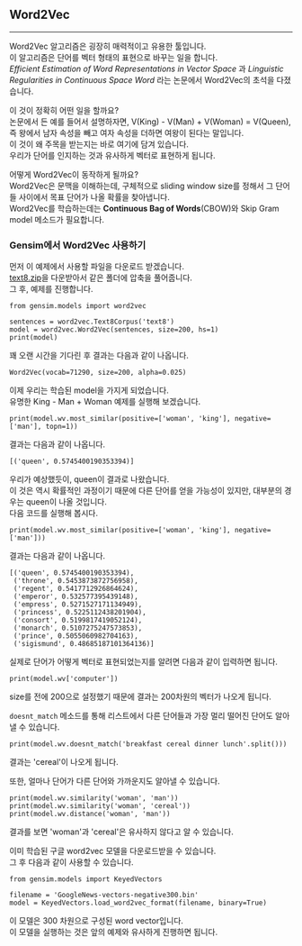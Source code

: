 ## Word2Vec
---

Word2Vec 알고리즘은 굉장히 매력적이고 유용한 툴입니다.   
이 알고리즘은 단어를 벡터 형태의 표현으로 바꾸는 일을 합니다.   
*Efficient Estimation of Word Representations in Vector Space* 과 *Linguistic Regularities in Continuous Space Word* 라는 논문에서 Word2Vec의 초석을 다졌습니다.   

이 것이 정확히 어떤 일을 할까요?   
논문에서 든 예를 들어서 설명하자면, V(King) - V(Man) + V(Woman) = V(Queen), 즉 왕에서 남자 속성을 빼고 여자 속성을 더하면 여왕이 된다는 말입니다.   
이 것이 왜 주목을 받는지는 바로 여기에 담겨 있습니다.   
우리가 단어를 인지하는 것과 유사하게 벡터로 표현하게 됩니다.   

어떻게 Word2Vec이 동작하게 될까요?   
Word2Vec은 문맥을 이해하는데, 구체적으로 sliding window size를 정해서 그 단어들 사이에서 목표 단어가 나올 확률을 찾아냅니다.   
Word2Vec를 학습하는데는 **Continuous Bag of Words**(CBOW)와 Skip Gram model 메소드가 필요합니다.   

### Gensim에서 Word2Vec 사용하기

먼저 이 예제에서 사용할 파일을 다운로드 받겠습니다.   
[text8.zip](http://mattmahoney.net/dc/text8.zip)을 다운받아서 같은 폴더에 압축을 풀어줍니다.   
그 후, 예제를 진행합니다.   

```
from gensim.models import word2vec

sentences = word2vec.Text8Corpus('text8')
model = word2vec.Word2Vec(sentences, size=200, hs=1)
print(model)
```

꽤 오랜 시간을 기다린 후 결과는 다음과 같이 나옵니다.   

```
Word2Vec(vocab=71290, size=200, alpha=0.025)
```

이제 우리는 학습된 model을 가지게 되었습니다.   
유명한 King - Man + Woman 예제를 실행해 보겠습니다.   

```
print(model.wv.most_similar(positive=['woman', 'king'], negative=['man'], topn=1))
```

결과는 다음과 같이 나옵니다.   

```
[('queen', 0.5745400190353394)]
```

우리가 예상했듯이, queen이 결과로 나왔습니다.   
이 것은 역시 확률적인 과정이기 때문에 다른 단어를 얻을 가능성이 있지만, 대부분의 경우는 queen이 나올 것입니다.   
다음 코드를 실행해 봅시다.   

```
print(model.wv.most_similar(positive=['woman', 'king'], negative=['man']))
```

결과는 다음과 같이 나옵니다.   


```
[('queen', 0.5745400190353394),
 ('throne', 0.5453873872756958),
 ('regent', 0.5417712926864624),
 ('emperor', 0.532577395439148),
 ('empress', 0.5271527171134949),
 ('princess', 0.5225112438201904),
 ('consort', 0.5199817419052124),
 ('monarch', 0.5107275247573853),
 ('prince', 0.5055060982704163),
 ('sigismund', 0.48685187101364136)]
```

실제로 단어가 어떻게 벡터로 표현되었는지를 알려면 다음과 같이 입력하면 됩니다.   

```
print(model.wv['computer'])
```

size를 전에 200으로 설정했기 때문에 결과는 200차원의 벡터가 나오게 됩니다.   

`doesnt_match` 메소드를 통해 리스트에서 다른 단어들과 가장 멀리 떨어진 단어도 알아낼 수 있습니다.   

```
print(model.wv.doesnt_match('breakfast cereal dinner lunch'.split()))
```

결과는 'cereal'이 나오게 됩니다.   

또한, 얼마나 단어가 다른 단어와 가까운지도 알아낼 수 있습니다.   

```
print(model.wv.similarity('woman', 'man'))
print(model.wv.similarity('woman', 'cereal'))
print(model.wv.distance('woman', 'man'))
```

결과를 보면 'woman'과 'cereal'은 유사하지 않다고 알 수 있습니다.   

이미 학습된 구글 word2vec 모델을 다운로드받을 수 있습니다.   
그 후 다음과 같이 사용할 수 있습니다.   

```
from gensim.models import KeyedVectors

filename = 'GoogleNews-vectors-negative300.bin'
model = KeyedVectors.load_word2vec_format(filename, binary=True)
```

이 모델은 300 차원으로 구성된 word vector입니다.   
이 모델을 실행하는 것은 앞의 예제와 유사하게 진행하면 됩니다.   